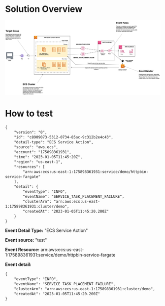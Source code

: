 # Solution Overview

![solution overview](./docs/diagrams.drawio.png "solution overview")

# How to test

```
{
    "version": "0",
    "id": "c8909073-5312-0734-85ac-9c312b2e4c43",
    "detail-type": "ECS Service Action",
    "source": "aws.ecs",
    "account": "175898361931",
    "time": "2023-01-05T11:45:20Z",
    "region": "us-east-1",
    "resources": [
        "arn:aws:ecs:us-east-1:175898361931:service/demo/httpbin-service-fargate"
    ],
    "detail": {
        "eventType": "INFO",
        "eventName": "SERVICE_TASK_PLACEMENT_FAILURE",
        "clusterArn": "arn:aws:ecs:us-east-1:175898361931:cluster/demo",
        "createdAt": "2023-01-05T11:45:20.200Z"
    }
}

```

**Event Detail Type:** "ECS Service Action"

**Event source:** "test"

**Event Resource:** arn:aws:ecs:us-east-1:175898361931:service/demo/httpbin-service-fargate

**Event detail:**

```
{
    "eventType": "INFO",
    "eventName": "SERVICE_TASK_PLACEMENT_FAILURE",
    "clusterArn": "arn:aws:ecs:us-east-1:175898361931:cluster/demo",
    "createdAt": "2023-01-05T11:45:20.200Z"
}
```
